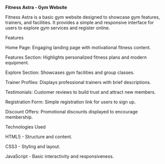 **Fitness Astra - Gym Website**

Fitness Astra is a basic gym website designed to showcase gym features, trainers, and facilities. It provides a simple and responsive interface for users to explore gym services and register online.

Features

Home Page: Engaging landing page with motivational fitness content.

Features Section: Highlights personalized fitness plans and modern equipment.

Explore Section: Showcases gym facilities and group classes.

Trainer Profiles: Displays professional trainers with brief descriptions.

Testimonials: Customer reviews to build trust and attract new members.

Registration Form: Simple registration link for users to sign up.

Discount Offers: Promotional discounts displayed to encourage membership.

Technologies Used

HTML5 - Structure and content.

CSS3 - Styling and layout.

JavaScript - Basic interactivity and responsiveness.

